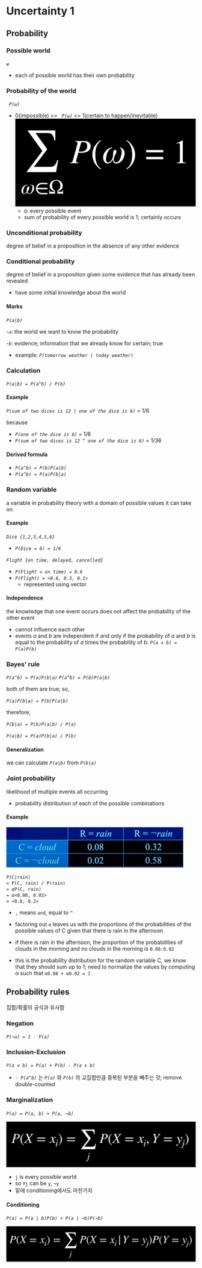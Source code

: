 # Uncertainty 1

## Probability

### Possible world

*`ω`*

- each of possible world has their own probability

### Probability of the world

*` P(ω)`*

- 0(impossible) <= *` P(ω)`* <= 1(certain to happen/inevitable)
![img](sigma.png)
  -  `Ω`: every possible event
  - sum of probability of every possible world is 1; certainly occurs

### Unconditional probability

degree of belief in a proposition in the absence of any other evidence

### Conditional probability

degree of belief in a proposition given some evidence that has already been revealed

- have some initial knowledge about the world

#### Marks

*`P(a|b)`*

-*`a`*: the world we want to know the probability

-*`b`*: evidence; information that we already know for certain; true
- example: *`P(tomorrow weather | today weather)`*

### Calculation

*`P(a|b) = P(a^b) / P(b)`*

#### Example

*`P(sum of two dices is 12 | one of the dice is 6)`* = 1/6

because
- *`P(one of the dice is 6)`* = 1/6
- *`P(sum of two dices is 12 ^ one of the dice is 6)`* = 1/36

#### Derived formula

- *`P(a^b) = P(b)P(a|b)`*
- *`P(a^b) = P(a)P(b|a)`*

### Random variable

a variable in probability theory with a domain of possible values it can take on

#### Example

*`Dice {1,2,3,4,5,6}`*
- *`P(Dice = 6) = 1/6`*

*`Flight {on time, delayed, cancelled}`*
- *`P(Flight = on time) = 0.6`*
- *`P(Flight) = <0.6, 0.3, 0.1>`*
  - represented using vector

#### Independence

the knowledge that one event occurs does not affect the probability of the other event

- cannot influence each other
- events *a* and *b* are independent if and only if the probability of *a* and *b* is equal to the probability of *a* times the probability of *b*: *`P(a ∧ b) = P(a)P(b)`*

### Bayes' rule

*`P(a^b) = P(a)P(b|a)`*
*`P(a^b) = P(b)P(a|b)`*

both of them are true; so,

*`P(a)P(b|a) = P(b)P(a|b)`*

therefore,

*`P(b|a) = P(b)P(a|b) / P(a)`*

*`P(a|b) = P(a)P(b|a) / P(b)`*

#### Generalization

we can calculate *`P(a|b)`* from *`P(b|a)`*

### Joint probability

likelihood of multiple events all occurring

- probability distribution of each of the possible combinations

#### Example

![table](table.png)

```
P(C|rain) 
= P(C, rain) / P(rain) 
= αP(C, rain) 
= α<0.08, 0.02> 
= <0.8, 0.2>
```

- `,` means `and`, equal to `^`

- factoring out `α` leaves us with the proportions of the probabilities of the possible values of C given that there is rain in the afternoon
- if there is rain in the afternoon, the proportion of the probabilities of clouds in the morning and no clouds in the morning is `0.08:0.02`
- this is the probability distribution for the random variable C, we know that they should sum up to 1; need to normalize the values by computing α such that `α0.08 + α0.02 = 1`

## Probability rules

집합/확률의 공식과 유사함

### Negation

*`P(¬a) = 1 - P(a)`*

### Inclusion-Exclusion

*`P(a ∨ b) = P(a) + P(b) - P(a ∧ b)`*

- *`- P(a^b)`* 는 *`P(a)`* 와 *`P(b)`* 의 교집합만큼 중복된 부분을 빼주는 것; remove double-counted

### Marginalization

*`P(a) = P(a, b) + P(a, ¬b)`*

![img](marginalization.png)
- `j` is every possible world
- so `Yj` can be `y`, `¬y`
- 밑에 conditioning에서도 마찬가지

#### Conditioning

*`P(a) = P(a | b)P(b) + P(a | ¬b)P(¬b)`*

![img](conditioning.png)